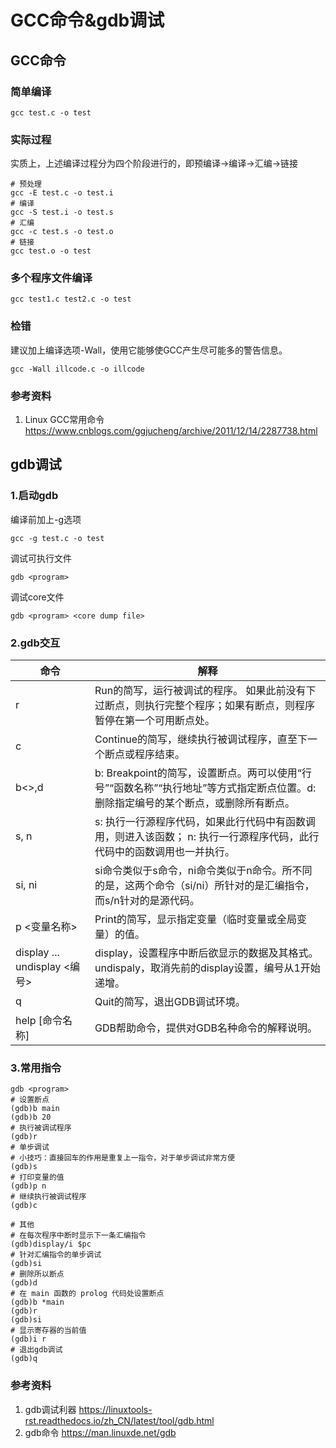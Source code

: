 # GCC命令&gdb调试

## GCC命令

### 简单编译

```shell
gcc test.c -o test
```

### 实际过程

实质上，上述编译过程分为四个阶段进行的，即预编译->编译->汇编->链接

```shell
# 预处理
gcc -E test.c -o test.i
# 编译
gcc -S test.i -o test.s
# 汇编
gcc -c test.s -o test.o
# 链接
gcc test.o -o test
```

### 多个程序文件编译

```shell
gcc test1.c test2.c -o test
```

### 检错

建议加上编译选项-Wall，使用它能够使GCC产生尽可能多的警告信息。

```shell
gcc -Wall illcode.c -o illcode
```

### 参考资料

1. Linux GCC常用命令 https://www.cnblogs.com/ggjucheng/archive/2011/12/14/2287738.html

## gdb调试

### 1.启动gdb

编译前加上-g选项

```shell
gcc -g test.c -o test
```

调试可执行文件

```shell
gdb <program>
```

调试core文件

```shell
gdb <program> <core dump file>
```

### 2.gdb交互

| 命令                         | 解释                                                         |
| ---------------------------- | ------------------------------------------------------------ |
| r                            | Run的简写，运行被调试的程序。 如果此前没有下过断点，则执行完整个程序；如果有断点，则程序暂停在第一个可用断点处。 |
| c                            | Continue的简写，继续执行被调试程序，直至下一个断点或程序结束。 |
| b<>,d                        | b: Breakpoint的简写，设置断点。两可以使用“行号”“函数名称”“执行地址”等方式指定断点位置。d:删除指定编号的某个断点，或删除所有断点。 |
| s, n                         | s: 执行一行源程序代码，如果此行代码中有函数调用，则进入该函数； n: 执行一行源程序代码，此行代码中的函数调用也一并执行。 |
| si, ni                       | si命令类似于s命令，ni命令类似于n命令。所不同的是，这两个命令（si/ni）所针对的是汇编指令，而s/n针对的是源代码。 |
| p <变量名称>                 | Print的简写，显示指定变量（临时变量或全局变量）的值。        |
| display ... undisplay <编号> | display，设置程序中断后欲显示的数据及其格式。  undispaly，取消先前的display设置，编号从1开始递增。 |
| q                            | Quit的简写，退出GDB调试环境。                                |
| help [命令名称]              | GDB帮助命令，提供对GDB名种命令的解释说明。                   |

### 3.常用指令

```shell
gdb <program>
# 设置断点
(gdb)b main
(gdb)b 20
# 执行被调试程序
(gdb)r
# 单步调试
# 小技巧：直接回车的作用是重复上一指令，对于单步调试非常方便
(gdb)s
# 打印变量的值
(gdb)p n
# 继续执行被调试程序
(gdb)c

# 其他
# 在每次程序中断时显示下一条汇编指令
(gdb)display/i $pc
# 针对汇编指令的单步调试
(gdb)si
# 删除所以断点
(gdb)d
# 在 main 函数的 prolog 代码处设置断点
(gdb)b *main
(gdb)r
(gdb)si
# 显示寄存器的当前值
(gdb)i r
# 退出gdb调试
(gdb)q
```



### 参考资料

1. gdb调试利器 https://linuxtools-rst.readthedocs.io/zh_CN/latest/tool/gdb.html
2. gdb命令 https://man.linuxde.net/gdb